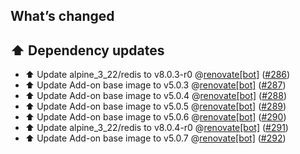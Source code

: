 ## What’s changed

## ⬆️ Dependency updates

- ⬆️ Update alpine_3_22/redis to v8.0.3-r0 @[renovate[bot]](https://github.com/apps/renovate) ([#286](https://github.com/erik73/addon-mailfilter/pull/286))
- ⬆️ Update Add-on base image to v5.0.3 @[renovate[bot]](https://github.com/apps/renovate) ([#287](https://github.com/erik73/addon-mailfilter/pull/287))
- ⬆️ Update Add-on base image to v5.0.4 @[renovate[bot]](https://github.com/apps/renovate) ([#288](https://github.com/erik73/addon-mailfilter/pull/288))
- ⬆️ Update Add-on base image to v5.0.5 @[renovate[bot]](https://github.com/apps/renovate) ([#289](https://github.com/erik73/addon-mailfilter/pull/289))
- ⬆️ Update Add-on base image to v5.0.6 @[renovate[bot]](https://github.com/apps/renovate) ([#290](https://github.com/erik73/addon-mailfilter/pull/290))
- ⬆️ Update alpine_3_22/redis to v8.0.4-r0 @[renovate[bot]](https://github.com/apps/renovate) ([#291](https://github.com/erik73/addon-mailfilter/pull/291))
- ⬆️ Update Add-on base image to v5.0.7 @[renovate[bot]](https://github.com/apps/renovate) ([#292](https://github.com/erik73/addon-mailfilter/pull/292))
